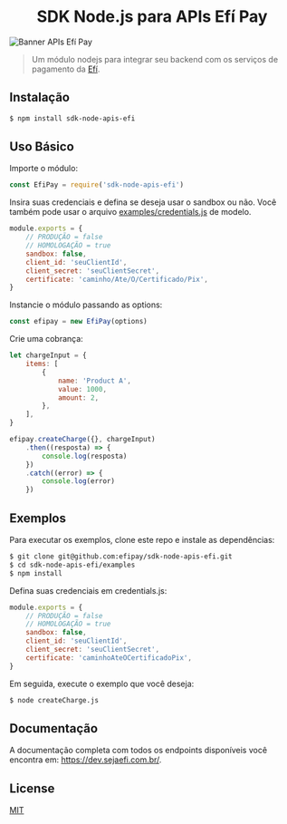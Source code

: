 <h1 align="center">SDK Node.js para APIs Efí Pay</h1>

![Banner APIs Efí Pay](https://gnetbr.com/BJgSIUhlYs)


> Um módulo nodejs para integrar seu backend com os serviços de pagamento da [Efí](http://sejaefi.com.br).

## Instalação

```bash
$ npm install sdk-node-apis-efi
```

## Uso Básico

Importe o módulo:

```js
const EfiPay = require('sdk-node-apis-efi')
```

Insira suas credenciais e defina se deseja usar o sandbox ou não.
Você também pode usar o arquivo [examples/credentials.js](examples/credentials.js) de modelo.

```js
module.exports = {
	// PRODUÇÃO = false
	// HOMOLOGAÇÃO = true
	sandbox: false,
	client_id: 'seuClientId',
	client_secret: 'seuClientSecret',
	certificate: 'caminho/Ate/O/Certificado/Pix',
}
```

Instancie o módulo passando as options:

```js
const efipay = new EfiPay(options)
```

Crie uma cobrança:

```js
let chargeInput = {
	items: [
		{
			name: 'Product A',
			value: 1000,
			amount: 2,
		},
	],
}

efipay.createCharge({}, chargeInput)
	.then((resposta) => {
		console.log(resposta)
	})
	.catch((error) => {
		console.log(error)
	})
```

## Exemplos

Para executar os exemplos, clone este repo e instale as dependências:

```bash
$ git clone git@github.com:efipay/sdk-node-apis-efi.git
$ cd sdk-node-apis-efi/examples
$ npm install
```

Defina suas credenciais em credentials.js:

```js
module.exports = {
	// PRODUÇÃO = false
	// HOMOLOGAÇÃO = true
	sandbox: false,
	client_id: 'seuClientId',
	client_secret: 'seuClientSecret',
	certificate: 'caminhoAteOCertificadoPix',
}
```

Em seguida, execute o exemplo que você deseja:

```bash
$ node createCharge.js
```

## Documentação

A documentação completa com todos os endpoints disponíveis você encontra em: https://dev.sejaefi.com.br/.

## License

[MIT](LICENSE)